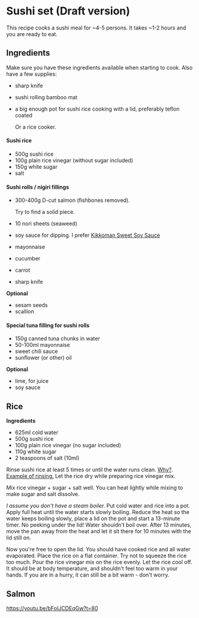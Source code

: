 # Sushi set (Draft version)

This recipe cooks a sushi meal for ~4-5 persons. It takes ~1-2 hours and you are
ready to eat.

## Ingredients

Make sure you have these ingredients available when starting to cook. Also have
a few supplies:

* sharp knife
* sushi rolling bamboo mat
* a big enough pot for sushi rice cooking with a lid, preferably teflon coated

  Or a rice cooker.

#### Sushi rice

* 500g sushi rice
* 100g plain rice vinegar (without sugar included)
* 150g white sugar
* salt

#### Sushi rolls / nigiri fillings

* 300-400g D-cut salmon (fishbones removed).

    Try to find a solid piece.

* 10 nori sheets (seaweed)
* soy sauce for dipping. I prefer [Kikkoman Sweet Soy Sauce](http://www.kikkoman.com.au/sites/default/files/styles/product_default/public/product_image/sweet-soy-sauce-250ml.png?itok=8tSA-7LU)

* mayonnaise
* cucumber
* carrot
* sharp knife

**Optional**

* sesam seeds
* scallion


#### Special tuna filling for sushi rolls

* 150g canned tuna chunks in water
* 50-100ml mayonnaise
* sweet chili sauce
* sunflower (or other) oil

**Optional**

* lime, for juice
* soy sauce


## Rice

**Ingredients**

* 625ml cold water
* 500g sushi rice
* 100g plain rice vinegar (no sugar included)
* 110g white sugar
* 2 teaspoons of salt (10ml)


Rinse sushi rice at least 5 times or until the water runs clean. [Why?](https://www.youtube.com/watch?v=5IU_yH8SMsc). [Example of rinsing.](https://youtu.be/IqCAVS4_obw?t=367)
Let the rice dry while preparing rice vinegar mix.

Mix rice vinegar + sugar + salt well. You can heat lightly while mixing
to make sugar and salt dissolve.

*I assume you don't have a steam boiler.* Put cold water and rice into a pot.
Apply full heat until the water starts slowly boiling. Reduce the
heat so the water keeps boiling slowly, place a lid on the pot and start
a 13-minute timer. No peeking under the lid! Water shouldn't boil over.
After 13 minutes, move the pan away from the heat and let it sit there for 10
minutes with the lid still on.

Now you're free to open the lid. You should have cooked rice and all water
evaporated. Place the rice on a flat container. Try not to squeeze the rice
too much. Pour the rice vinegar mix on the rice evenly.
Let the rice cool off. It should be at body temperature, and shouldn't feel too warm in your hands.
If you are in a hurry, it can still be a bit warm - don't worry.

## Salmon

https://youtu.be/bFoIJCDEqGw?t=80
